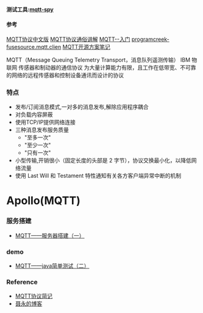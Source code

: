 ####

#### 
#### 测试工具:[mqtt-spy](https://github.com/eclipse/paho.mqtt-spy/wiki)



#### 参考
[MQTT协议中文版](https://mcxiaoke.gitbooks.io/mqtt-cn/content/)
[MQTT协议通俗讲解](https://blog.csdn.net/u011216417/article/details/69666752)
[MQTT--入门](https://blog.csdn.net/qq_28877125/article/details/78325003)
[programcreek-fusesource.mqtt.clien](https://www.programcreek.com/java-api-examples/index.php?api=org.fusesource.mqtt.client.MQTT)
[MQTT开源方案笔记](https://www.jianshu.com/p/56a63d3661ab)

MQTT（Message Queuing Telemetry Transport，消息队列遥测传输）
IBM
物联网
传感器和制动器的通信协议
为大量计算能力有限，且工作在低带宽、不可靠的网络的远程传感器和控制设备通讯而设计的协议

### 特点
- 发布/订阅消息模式,一对多的消息发布,解除应用程序耦合
- 对负载内容屏蔽
- 使用TCP/IP提供网络连接
- 三种消息发布服务质量
    + "至多一次"
    + "至少一次"
    + "只有一次"
- 小型传输,开销很小（固定长度的头部是 2 字节），协议交换最小化，以降低网络流量
- 使用 Last Will 和 Testament 特性通知有关各方客户端异常中断的机制

#  Apollo(MQTT) 
### 服务搭建
- [MQTT——服务器搭建（一）](http://www.cnblogs.com/chenrunlin/p/5090916.html)
### demo
- [MQTT——java简单测试（二）](http://www.cnblogs.com/chenrunlin/p/5109028.html)

### Reference
- [MQTT协议简记 ](http://www.cnblogs.com/caca/p/mqtt.html)
- [聂永的博客](http://www.blogjava.net/yongboy/category/54835.html)